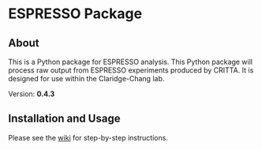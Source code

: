 # ESPRESSO Package

## About
This is a Python package for ESPRESSO analysis. This Python package will process raw output from ESPRESSO experiments produced by CRITTA. It is designed for use within the Claridge-Chang lab.

Version: **0.4.3**

## Installation and Usage

Please see the [wiki](https://github.com/ACCLAB/espresso/wiki) for step-by-step instructions.
